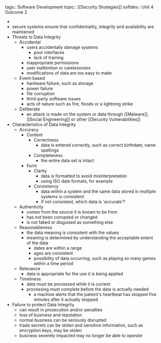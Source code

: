 tags:: Software Development
topic:: [[Security Strategies]]
softdev:: Unit 4 Outcome 2

-
- secure systems ensure that confidentiality, integrity and availability are maintained
- Threats to Data Integrity
	- Accidental
		- users accidentally damage systems
			- poor interfaces
			- lack of training
		- inappropriate permissions
		- user inattention or carelessness
		- modifications of data are too easy to make
	- Event-based
		- hardware failure, such as storage
		- power failure
		- file corruption
		- third-party software issues
		- acts of nature such as fire, floods or a lightning strike
	- Deliberate
		- an attack is made on the system or data through [[Malware]], [[Social Engineering]] or other [[Security Vulnerabilities]]
- Characteristics of Data Integrity
	- Accuracy
		- Content
			- Correctness
				- data is entered correctly, such as correct birthdate, name spellings
			- Completeness
				- the entire data set is intact
		- Form
			- Clarity
				- data is formatted to avoid misinterpretation
				- using ISO date formats, for example
			- Consistency
				- data within a system and the same data stored in multiple systems is consistent
				- if not consistent, which data is 'accurate'?
	- Authenticity
		- comes from the source it is known to be from
		- has not been corrupted or changed
		- is not faked or disguised as something else
	- Reasonableness
		- the data meaning is consistent with the values
		- meaning is determined by understanding the acceptable extent of the data
			- dates are within a range
			- ages are consistent
			- possibility of data occurring, such as playing so many games within a time period
	- Relevance
		- data is appropriate for the use it is being applied
	- Timeliness
		- data must be processed while it is current
		- processing must complete before the data is actually needed
			- a machine alerts that the patient's heartbeat has stopped five minutes after it actually stopped
- Failure to protect Data Integrity
	- can result in prosecution and/or penalties
	- loss of business and reputation
	- normal business can be seriously disrupted
	- trade secrets can be stolen and sensitive information, such as encryption keys, may be stolen
	- business severely impacted may no longer be able to operate